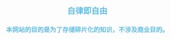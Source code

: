 <div style="text-align: center;">

##  **<p style="color: rgb(100, 190, 230);">自律即自由</p>** 
### **<p style="color: rgb(100, 190, 230);">本网站的目的是为了存储碎片化的知识，不涉及商业目的。</p>**

 
<!--   
<span style="color: orange;">黎瑞恩-多情</span> 

[黎瑞恩-多情](/_media/黎瑞恩-多情.mp3 ':include :type=mp3') -->


<!-- 三种变颜色的方法 -->
<!-- <font color="blue">声明</font>    -->
<!-- <span style="color: orange;">声明</span>  -->
<!-- <div style="color: orange;">声明</div>  -->

<!-- ### <span style="color: red;">下面这个是我最爱的老婆大人!!</span> 
-->


<html>
<head>
    <title>首页</title>

<style>
    body {
        background-image: url('_media/【哲风壁纸】2024-11-07 17_03_31.png');
        background-size: cover;
    }
</style>
</head>
<body>
